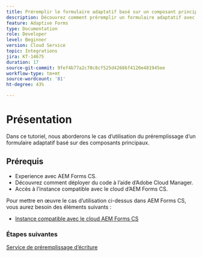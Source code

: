 ```yaml
---
title: Préremplir le formulaire adaptatif basé sur un composant principal
description: Découvrez comment préremplir un formulaire adaptatif avec des données
feature: Adaptive Forms
type: Documentation
role: Developer
level: Beginner
version: Cloud Service
topic: Integrations
jira: KT-14675
duration: 17
source-git-commit: 9fef4b77a2c70c8cf525d42686f4120e481945ee
workflow-type: tm+mt
source-wordcount: '81'
ht-degree: 43%

---
```


# Présentation

Dans ce tutoriel, nous aborderons le cas d’utilisation du préremplissage d’un formulaire adaptatif basé sur des composants principaux.

## Prérequis

* Experience avec AEM Forms CS.
* Découvrez comment déployer du code à l’aide d’Adobe Cloud Manager.
* Accès à l’instance compatible avec le cloud d’AEM Forms CS.

Pour mettre en œuvre le cas d’utilisation ci-dessus dans AEM Forms CS, vous aurez besoin des éléments suivants :

* [Instance compatible avec le cloud AEM Forms CS](https://experienceleague.adobe.com/docs/experience-manager-learn/cloud-service/forms/developing-for-cloud-service/intellij-and-aem-sync.html?lang=fr#set-up-aem-author-instance)

### Étapes suivantes

[Service de préremplissage d’écriture](./pre-fill-service.md)
